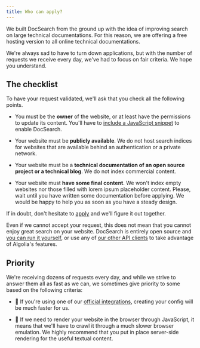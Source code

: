 ```yaml
---
title: Who can apply?
---
```


We built DocSearch from the ground up with the idea of improving search on large
technical documentations. For this reason, we are offering a free hosting
version to all online technical documentations.

We're always sad to have to turn down applications, but with the number of
requests we receive every day, we've had to focus on fair criteria. We hope you
understand.

## The checklist

To have your request validated, we'll ask that you check all the following
points.

- You must be the **owner** of the website, or at least have the permissions to
  update its content. You'll have to [include a JavaScript snippet][1] to enable
  DocSearch.

- Your website must be **publicly available**. We do not host search indices for
  websites that are available behind an authentication or a private network.

- Your website must be a **technical documentation of an open source project or
  a technical blog**. We do not index commercial content.

- Your website must **have some final content**. We won't index empty websites
  nor those filled with lorem ipsum placeholder content. Please, wait until you
  have written some documentation before applying. We would be happy to help you
  as soon as you have a steady design.

If in doubt, don't hesitate to [apply][2] and we'll figure it out together.

Even if we cannot accept your request, this does not mean that you cannot enjoy
great search on your website. DocSearch is entirely open source and [you can run
it yourself][3], or use any of [our other API clients][4] to take advantage of
Algolia's features.

## Priority

We're receiving dozens of requests every day, and while we strive to answer them
all as fast as we can, we sometimes give priority to some based on the following
criteria:

- 🙂 If you're using one of our [official integrations][4], creating your config
  will be much faster for us.

- 🙁 If we need to render your website in the browser through JavaScript, it
  means that we'll have to crawl it through a much slower browser emulation. We
  highly recommend that you put in place server-side rendering for the useful
  textual content.

[1]: dropdown.md
[2]: apply.mdx
[3]: run-your-own.md
[4]: https://www.algolia.com/doc/api-client/getting-started/install/javascript/
[5]: integrations.md
